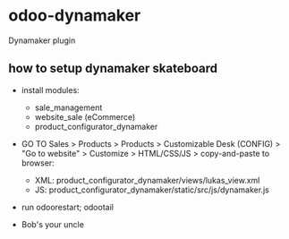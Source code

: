# odoo-dynamaker
Dynamaker plugin

## how to setup dynamaker skateboard
* install modules:
    * sale_management
    * website_sale (eCommerce)
    * product_configurator_dynamaker

* GO TO Sales > Products > Products > Customizable Desk (CONFIG) > "Go to website" > Customize > HTML/CSS/JS > copy-and-paste to browser:
    * XML: product_configurator_dynamaker/views/lukas_view.xml
    * JS: product_configurator_dynamaker/static/src/js/dynamaker.js
    
* run odoorestart; odootail

* Bob's your uncle
